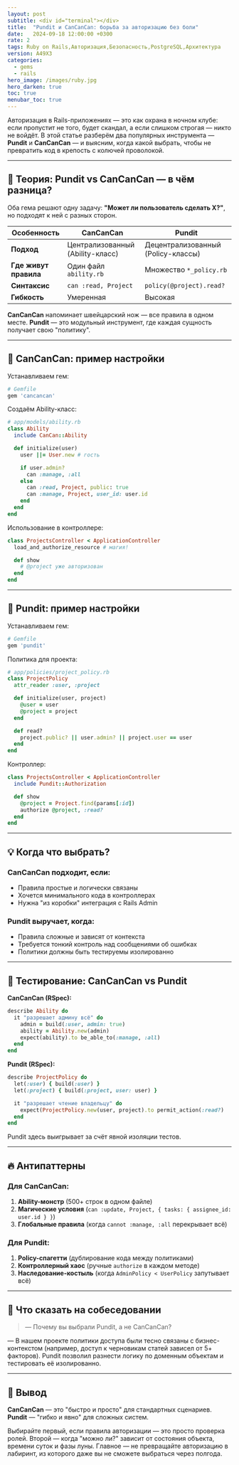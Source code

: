 ```yaml
---
layout: post
subtitle: <div id="terminal"></div>
title:  "Pundit и CanCanCan: борьба за авторизацию без боли"
date:   2024-09-18 12:00:00 +0300
rate: 2
tags: Ruby on Rails,Авторизация,Безопасность,PostgreSQL,Архитектура
version: A49X3
categories:
  - gems
  - rails
hero_image: /images/ruby.jpg
hero_darken: true
toc: true
menubar_toc: true
---
```

Авторизация в Rails-приложениях — это как охрана в ночном клубе: если пропустит не того, будет скандал, а если слишком строгая — никто не войдёт. В этой статье разберём два популярных инструмента — **Pundit** и **CanCanCan** — и выясним, когда какой выбрать, чтобы не превратить код в крепость с колючей проволокой.

---

## 🧠 Теория: Pundit vs CanCanCan — в чём разница?

Оба гема решают одну задачу: **"Может ли пользователь сделать X?"**, но подходят к ней с разных сторон.

| Особенность          | CanCanCan                          | Pundit                             |
|----------------------|------------------------------------|------------------------------------|
| **Подход**           | Централизованный (Ability-класс)   | Децентрализованный (Policy-классы) |
| **Где живут правила**| Один файл `ability.rb`             | Множество `*_policy.rb`            |
| **Синтаксис**        | `can :read, Project`               | `policy(@project).read?`           |
| **Гибкость**         | Умеренная                          | Высокая                            |

**CanCanCan** напоминает швейцарский нож — все правила в одном месте. **Pundit** — это модульный инструмент, где каждая сущность получает свою "политику".

---

## 🔧 CanCanCan: пример настройки

Устанавливаем гем:

```ruby
# Gemfile
gem 'cancancan'
```

Создаём Ability-класс:

```ruby
# app/models/ability.rb
class Ability
  include CanCan::Ability

  def initialize(user)
    user ||= User.new # гость

    if user.admin?
      can :manage, :all
    else
      can :read, Project, public: true
      can :manage, Project, user_id: user.id
    end
  end
end
```

Использование в контроллере:

```ruby
class ProjectsController < ApplicationController
  load_and_authorize_resource # магия!

  def show
    # @project уже авторизован
  end
end
```

---

## 🔧 Pundit: пример настройки

Устанавливаем гем:

```ruby
# Gemfile
gem 'pundit'
```

Политика для проекта:

```ruby
# app/policies/project_policy.rb
class ProjectPolicy
  attr_reader :user, :project

  def initialize(user, project)
    @user = user
    @project = project
  end

  def read?
    project.public? || user.admin? || project.user == user
  end
end
```

Контроллер:

```ruby
class ProjectsController < ApplicationController
  include Pundit::Authorization

  def show
    @project = Project.find(params[:id])
    authorize @project, :read?
  end
end
```

---

## 💡 Когда что выбрать?

### CanCanCan подходит, если:
- Правила простые и логически связаны
- Хочется минимального кода в контроллерах
- Нужна "из коробки" интеграция с Rails Admin

### Pundit выручает, когда:
- Правила сложные и зависят от контекста
- Требуется тонкий контроль над сообщениями об ошибках
- Политики должны быть тестируемы изолированно

---

## 🧪 Тестирование: CanCanCan vs Pundit

**CanCanCan (RSpec):**

```ruby
describe Ability do
  it "разрешает админу всё" do
    admin = build(:user, admin: true)
    ability = Ability.new(admin)
    expect(ability).to be_able_to(:manage, :all)
  end
end
```

**Pundit (RSpec):**

```ruby
describe ProjectPolicy do
  let(:user) { build(:user) }
  let(:project) { build(:project, user: user) }

  it "разрешает чтение владельцу" do
    expect(ProjectPolicy.new(user, project).to permit_action(:read?)
  end
end
```

Pundit здесь выигрывает за счёт явной изоляции тестов.

---

## 🔥 Антипаттерны

### Для CanCanCan:
1. **Ability-монстр** (500+ строк в одном файле)
2. **Магические условия** (`can :update, Project, { tasks: { assignee_id: user.id } }`)
3. **Глобальные правила** (когда `cannot :manage, :all` перекрывает всё)

### Для Pundit:
1. **Policy-спагетти** (дублирование кода между политиками)
2. **Контроллерный хаос** (ручные `authorize` в каждом методе)
3. **Наследование-костыль** (когда `AdminPolicy < UserPolicy` запутывает всё)

---

## 🎤 Что сказать на собеседовании

> — Почему вы выбрали Pundit, а не CanCanCan?

— В нашем проекте политики доступа были тесно связаны с бизнес-контекстом (например, доступ к черновикам статей зависел от 5+ факторов). Pundit позволил разнести логику по доменным объектам и тестировать её изолированно.

---

## 🧾 Вывод

**CanCanCan** — это "быстро и просто" для стандартных сценариев. **Pundit** — "гибко и явно" для сложных систем. 

Выбирайте первый, если правила авторизации — это просто проверка ролей. Второй — когда "можно ли?" зависит от состояния объекта, времени суток и фазы луны. Главное — не превращайте авторизацию в лабиринт, из которого даже вы не сможете выбраться через полгода.
